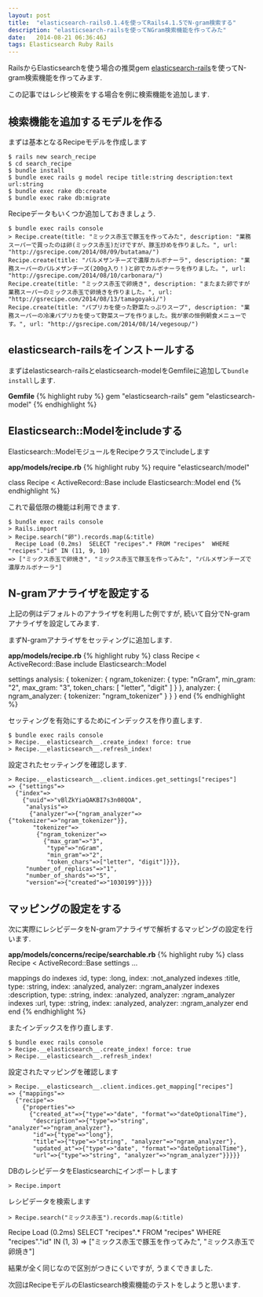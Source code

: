 ```yaml
---
layout: post
title:  "elasticsearch-rails0.1.4を使ってRails4.1.5でN-gram検索する"
description: "elasticsearch-railsを使ってNGram検索機能を作ってみた"
date:   2014-08-21 06:36:46J
tags: Elasticsearch Ruby Rails
---
```


RailsからElasticsearchを使う場合の推奨gem [elasticsearch-rails](https://github.com/elasticsearch/elasticsearch-rails)を使ってN-gram検索機能を作ってみます.

この記事ではレシピ検索をする場合を例に検索機能を追加します.

## 検索機能を追加するモデルを作る

まずは基本となるRecipeモデルを作成します

    $ rails new search_recipe
    $ cd search_recipe
    $ bundle install
    $ bundle exec rails g model recipe title:string description:text url:string
    $ bundle exec rake db:create
    $ bundle exec rake db:migrate

Recipeデータもいくつか追加しておきましょう.

    $ bundle exec rails console
    > Recipe.create(title: "ミックス赤玉で豚玉を作ってみた", description: "業務スーパーで買ったのは卵(ミックス赤玉)だけですが、豚玉炒めを作りました。", url: "http://gsrecipe.com/2014/08/09/butatama/")
    Recipe.create(title: "パルメザンチーズで濃厚カルボナーラ", description: "業務スーパーのパルメザンチーズ(200g入り！)と卵でカルボナーラを作りました。", url: "http://gsrecipe.com/2014/08/10/carbonara/")
    Recipe.create(title: "ミックス赤玉で卵焼き", description: "またまた卵ですが業務スーパーのミックス赤玉で卵焼きを作りました。", url: "http://gsrecipe.com/2014/08/13/tamagoyaki/")
    Recipe.create(title: "パプリカを使った野菜たっぷりスープ", description: "業務スーパーの冷凍パプリカを使って野菜スープを作りました。我が家の恒例朝食メニューです。", url: "http://gsrecipe.com/2014/08/14/vegesoup/")

## elasticsearch-railsをインストールする

まずはelasticsearch-railsとelasticsearch-modelをGemfileに追加して```bundle install```します.

**Gemfile**
{% highlight ruby %}
gem "elasticsearch-rails"
gem "elasticsearch-model"
{% endhighlight %}

## Elasticsearch::Modelをincludeする

Elasticsearch::ModelモジュールをRecipeクラスでincludeします

**app/models/recipe.rb**
{% highlight ruby %}
require "elasticsearch/model"

class Recipe < ActiveRecord::Base
  include Elasticsearch::Model
end
{% endhighlight %}

これで最低限の機能は利用できます.

    $ bundle exec rails console
    > Rails.import
    > Recipe.search("卵").records.map(&:title)
      Recipe Load (0.2ms)  SELECT "recipes".* FROM "recipes"  WHERE "recipes"."id" IN (11, 9, 10)
    => ["ミックス赤玉で卵焼き", "ミックス赤玉で豚玉を作ってみた", "パルメザンチーズで濃厚カルボナーラ"]

## N-gramアナライザを設定する

上記の例はデフォルトのアナライザを利用した例ですが, 続いて自分でN-gramアナライザを設定してみます.

まずN-gramアナライザをセッティングに追加します.

**app/models/recipe.rb**
{% highlight ruby %}
class Recipe < ActiveRecord::Base
  include Elasticsearch::Model

  settings analysis: {
      tokenizer: {
        ngram_tokenizer: {
          type: "nGram",
          min_gram: "2",
          max_gram: "3",
          token_chars: [
            "letter",
            "digit"
          ]
        }
      },
      analyzer: {
        ngram_analyzer: {
          tokenizer: "ngram_tokenizer"
        }
      }
    }
end
{% endhighlight %}

セッティングを有効にするためにインデックスを作り直します.

    $ bundle exec rails console
    > Recipe.__elasticsearch__.create_index! force: true
    > Recipe.__elasticsearch__.refresh_index!

設定されたセッティングを確認します.

    > Recipe.__elasticsearch__.client.indices.get_settings["recipes"]
    => {"settings"=>
      {"index"=>
        {"uuid"=>"vBlZkYiaQAKBI7s3n08QOA",
         "analysis"=>
          {"analyzer"=>{"ngram_analyzer"=>{"tokenizer"=>"ngram_tokenizer"}},
           "tokenizer"=>
            {"ngram_tokenizer"=>
              {"max_gram"=>"3",
               "type"=>"nGram",
               "min_gram"=>"2",
               "token_chars"=>["letter", "digit"]}}},
         "number_of_replicas"=>"1",
         "number_of_shards"=>"5",
         "version"=>{"created"=>"1030199"}}}}

## マッピングの設定をする

次に実際にレシピデータをN-gramアナライザで解析するマッピングの設定を行います.

**app/models/concerns/recipe/searchable.rb**
{% highlight ruby %}
class Recipe < ActiveRecord::Base
  settings ...

  mappings do
    indexes :id, type: :long, index: :not_analyzed
    indexes :title, type: :string, index: :analyzed, analyzer: :ngram_analyzer
    indexes :description, type: :string, index: :analyzed, analyzer: :ngram_analyzer
    indexes :url, type: :string, index: :analyzed, analyzer: :ngram_analyzer
  end
end
{% endhighlight %}

またインデックスを作り直します.

    $ bundle exec rails console
    > Recipe.__elasticsearch__.create_index! force: true
    > Recipe.__elasticsearch__.refresh_index!

設定されたマッピングを確認します

    > Recipe.__elasticsearch__.client.indices.get_mapping["recipes"]
    => {"mappings"=>
      {"recipe"=>
        {"properties"=>
          {"created_at"=>{"type"=>"date", "format"=>"dateOptionalTime"},
           "description"=>{"type"=>"string", "analyzer"=>"ngram_analyzer"},
           "id"=>{"type"=>"long"},
           "title"=>{"type"=>"string", "analyzer"=>"ngram_analyzer"},
           "updated_at"=>{"type"=>"date", "format"=>"dateOptionalTime"},
           "url"=>{"type"=>"string", "analyzer"=>"ngram_analyzer"}}}}}

DBのレシピデータをElasticsearchにインポートします

    > Recipe.import

レシピデータを検索します

    > Recipe.search("ミックス赤玉").records.map(&:title)
  Recipe Load (0.2ms)  SELECT "recipes".* FROM "recipes"  WHERE "recipes"."id" IN (1, 3)
=> ["ミックス赤玉で豚玉を作ってみた", "ミックス赤玉で卵焼き"]

結果が全く同じなので区別がつきにくいですが, うまくできました.

次回はRecipeモデルのElasticsearch検索機能のテストをしようと思います.
